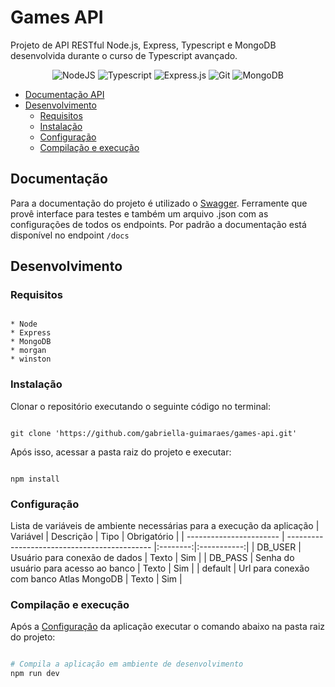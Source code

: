 ﻿# Games API
Projeto de API RESTful Node.js, Express, Typescript e MongoDB desenvolvida durante o curso de Typescript avançado.

<p align="center">
  <img alt="NodeJS" src="https://img.shields.io/badge/node.js%20-%2343853D.svg?&style=for-the-badge&logo=node.js&logoColor=white"/>
  <img alt="Typescript" src="https://img.shields.io/badge/TypeScript-007ACC?style=for-the-badge&logo=typescript&logoColor=white"/>
  <img alt="Express.js" src="https://img.shields.io/badge/express.js%20-%23404d59.svg?&style=for-the-badge"/>
  <img alt="Git" src="https://img.shields.io/badge/git%20-%23F05033.svg?&style=for-the-badge&logo=git&logoColor=white"/>
  <img alt="MongoDB" src="https://img.shields.io/badge/MongoDB-%234ea94b.svg?style=for-the-badge&logo=mongodb&logoColor=white"/>
</p>

* [Documentação API](#documentação-api)
* [Desenvolvimento](#desenvolvimento)
  - [Requisitos](#requisitos)
  - [Instalação](#instalação)
  - [Configuração](#configuração)
  - [Compilação e execução](#compilação)
 
## Documentação

Para a documentação do projeto é utilizado o [Swagger](https://swagger.io/). Ferramente que provê interface para testes e também um arquivo .json com as configurações de todos os endpoints.
Por padrão a documentação está disponível no endpoint `/docs`

## Desenvolvimento

### Requisitos

```

* Node
* Express
* MongoDB
* morgan
* winston

```

### Instalação
Clonar o repositório executando o seguinte código no terminal:
```

git clone 'https://github.com/gabriella-guimaraes/games-api.git'

```

Após isso, acessar a pasta raiz do projeto e executar:
```

npm install

```

### Configuração

Lista de variáveis de ambiente necessárias para a execução da aplicação
|         Variável        |                   Descrição                  |   Tipo   | Obrigatório |
| ----------------------- | -------------------------------------------- |:--------:|:-----------:|
| DB_USER                 | Usuário para conexão de dados                |   Texto  |     Sim     |
| DB_PASS                 | Senha do usuário para acesso ao banco        |   Texto  |     Sim     |
| default                 | Url para conexão com banco Atlas MongoDB     |   Texto  |     Sim     |

### Compilação e execução

Após a [Configuração](#configuração) da aplicação executar o comando abaixo na pasta raiz do projeto:

```bash

# Compila a aplicação em ambiente de desenvolvimento
npm run dev

```

